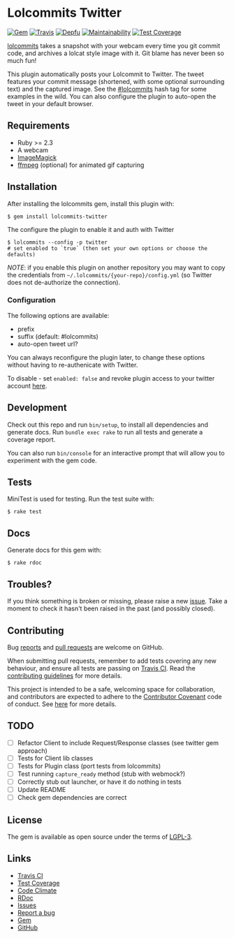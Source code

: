# Lolcommits Twitter

[![Gem](https://img.shields.io/gem/v/lolcommits-twitter.svg?style=flat)](http://rubygems.org/gems/lolcommits-twitter)
[![Travis](https://img.shields.io/travis/com/lolcommits/lolcommits-twitter/master.svg?style=flat)](https://travis-ci.com/lolcommits/lolcommits-twitter)
[![Depfu](https://img.shields.io/depfu/lolcommits/lolcommits-twitter.svg?style=flat)](https://depfu.com/github/lolcommits/lolcommits-twitter)
[![Maintainability](https://api.codeclimate.com/v1/badges/e6c4f22b17de9df4e3da/maintainability)](https://codeclimate.com/github/lolcommits/lolcommits-twitter/maintainability)
[![Test Coverage](https://api.codeclimate.com/v1/badges/e6c4f22b17de9df4e3da/test_coverage)](https://codeclimate.com/github/lolcommits/lolcommits-twitter/test_coverage)

[lolcommits](https://lolcommits.github.io/) takes a snapshot with your webcam
every time you git commit code, and archives a lolcat style image with it. Git
blame has never been so much fun!

This plugin automatically posts your Lolcommit to Twitter. The tweet features
your commit message (shortened, with some optional surrounding text) and the
captured image. See the [#lolcommits](https://twitter.com/hashtag/lolcommits)
hash tag for some examples in the wild. You can also configure the plugin to
auto-open the tweet in your default browser.

## Requirements

* Ruby >= 2.3
* A webcam
* [ImageMagick](http://www.imagemagick.org)
* [ffmpeg](https://www.ffmpeg.org) (optional) for animated gif capturing

## Installation

After installing the lolcommits gem, install this plugin with:

    $ gem install lolcommits-twitter

The configure the plugin to enable it and auth with Twitter

    $ lolcommits --config -p twitter
    # set enabled to `true` (then set your own options or choose the defaults)

*NOTE*: if you enable this plugin on another repository you may want to copy the
credentials from `~/.lolcommits/{your-repo}/config.yml` (so Twitter does not
de-authorize the connection).

### Configuration

The following options are available:

* prefix
* suffix (default: #lolcommits)
* auto-open tweet url?

You can always reconfigure the plugin later, to change these options without
having to re-authenicate with Twitter.

To disable - set `enabled: false` and revoke plugin access to your twitter
account [here](https://twitter.com/settings/applications).



## Development

Check out this repo and run `bin/setup`, to install all dependencies and
generate docs. Run `bundle exec rake` to run all tests and generate a coverage
report.

You can also run `bin/console` for an interactive prompt that will allow you to
experiment with the gem code.

## Tests

MiniTest is used for testing. Run the test suite with:

    $ rake test

## Docs

Generate docs for this gem with:

    $ rake rdoc

## Troubles?

If you think something is broken or missing, please raise a new
[issue](https://github.com/lolcommits/lolcommits-twitter/issues). Take
a moment to check it hasn't been raised in the past (and possibly closed).

## Contributing

Bug [reports](https://github.com/lolcommits/lolcommits-twitter/issues) and [pull
requests](https://github.com/lolcommits/lolcommits-twitter/pulls) are welcome on
GitHub.

When submitting pull requests, remember to add tests covering any new behaviour,
and ensure all tests are passing on [Travis
CI](https://travis-ci.com/lolcommits/lolcommits-twitter). Read the
[contributing
guidelines](https://github.com/lolcommits/lolcommits-twitter/blob/master/CONTRIBUTING.md)
for more details.

This project is intended to be a safe, welcoming space for collaboration, and
contributors are expected to adhere to the [Contributor
Covenant](http://contributor-covenant.org) code of conduct. See
[here](https://github.com/lolcommits/lolcommits-twitter/blob/master/CODE_OF_CONDUCT.md)
for more details.

## TODO

- [ ] Refactor Client to include Request/Response classes (see twitter gem approach)
- [ ] Tests for Client lib classes
- [ ] Tests for Plugin class (port tests from lolcommits)
- [ ] Test running `capture_ready` method (stub with webmock?)
- [ ] Correctly stub out launcher, or have it do nothing in tests
- [ ] Update README
- [ ] Check gem dependencies are correct

## License

The gem is available as open source under the terms of
[LGPL-3](https://opensource.org/licenses/LGPL-3.0).

## Links

* [Travis CI](https://travis-ci.com/lolcommits/lolcommits-twitter)
* [Test Coverage](https://codeclimate.com/github/lolcommits/lolcommits-twitter/test_coverage)
* [Code Climate](https://codeclimate.com/github/lolcommits/lolcommits-twitter)
* [RDoc](http://rdoc.info/projects/lolcommits/lolcommits-twitter)
* [Issues](http://github.com/lolcommits/lolcommits-twitter/issues)
* [Report a bug](http://github.com/lolcommits/lolcommits-twitter/issues/new)
* [Gem](http://rubygems.org/gems/lolcommits-twitter)
* [GitHub](https://github.com/lolcommits/lolcommits-twitter)
